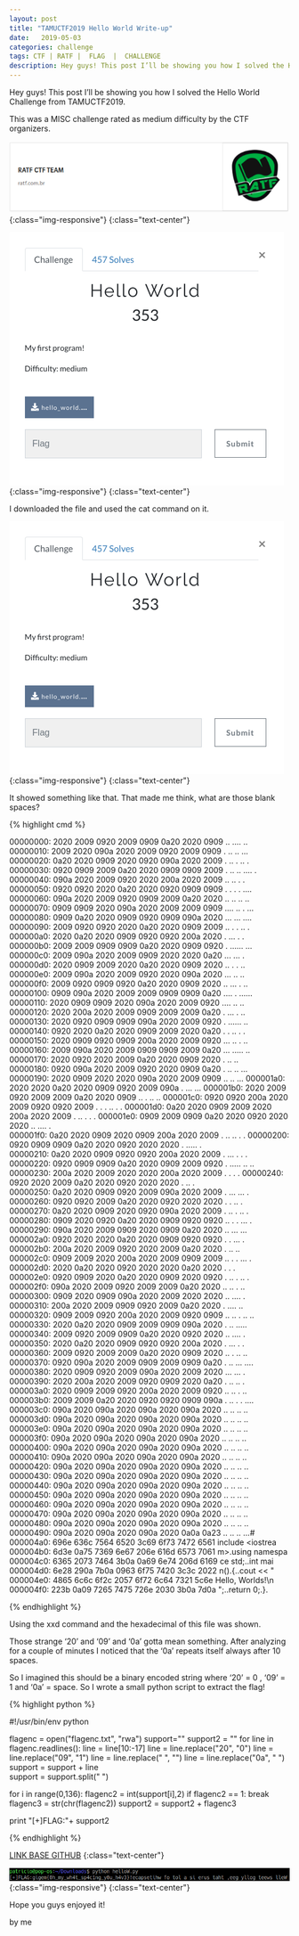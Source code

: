 ```yaml
---
layout: post
title: "TAMUCTF2019 Hello World Write-up"
date:   2019-05-03
categories: challenge
tags: CTF | RATF |  FLAG  |  CHALLENGE
description: Hey guys! This post I’ll be showing you how I solved the Hello World Challenge from TAMUCTF2019.
---
```


Hey guys! This post I’ll be showing you how I solved the Hello World Challenge from TAMUCTF2019.

This was a MISC challenge rated as medium difficulty by the CTF organizers.

![ratf](/img/jekyll/1/ratf.png){:class="img-responsive"}
{:class="text-center"}

![ratf](/img/jekyll/5/code.png){:class="img-responsive"}
{:class="text-center"}

I downloaded the file and used the cat command on it.

![ratf](/img/jekyll/5/code.png){:class="img-responsive"}
{:class="text-center"}

It showed something like that. That made me think, what are those blank spaces?

{% highlight cmd %}

00000000: 2020 2009 0920 2009 0909 0a20 2020 0909     ..  ....   ..                                                                                                                                                                    
00000010: 2009 2020 090a 2020 2009 0920 2009 0909   .  ..   ..  ...                                                                                                                                                                    
00000020: 0a20 2020 0909 2020 0920 090a 2020 2009  .   ..  . ..   .                                                                                                                                                                    
00000030: 0920 0909 2009 0a20 2020 0909 0909 2009  . .. ..   .... .                                                                                                                                                                       
00000040: 090a 2020 2009 0920 2020 200a 2020 2009  ..   ..    .   .                                                                                                                                                                        
00000050: 0920 0920 2020 0a20 2020 0920 0909 0909  . .   .   . .... 
00000060: 090a 2020 2009 0920 0909 2009 0a20 2020  ..   .. .. ..    
00000070: 0909 0909 2020 090a 2020 2009 2009 0909  ....  ..   . ... 
00000080: 0909 0a20 2020 0909 0920 0909 090a 2020  ...   ... ....   
00000090: 2009 0920 0920 2020 0a20 2020 0909 2009   .. .   .   .. . 
000000a0: 2020 0a20 2020 0909 0920 0920 200a 2020    .   ... .  .   
000000b0: 2009 2009 0909 0909 0a20 2020 0909 0920   . ......   ...  
000000c0: 2009 090a 2020 2009 0909 2020 2020 0a20   ...   ...    .  
000000d0: 2020 0909 2009 2020 0a20 2020 0909 2020    .. .  .   ..   
000000e0: 2009 090a 2020 2009 0920 2020 090a 2020   ...   ..   ..   
000000f0: 2009 0920 0909 0920 0a20 2020 0909 2020   .. ... .   ..   
00000100: 0909 090a 2020 2009 2009 0909 0909 0a20  ....   . ......  
00000110: 2020 0909 0909 2020 090a 2020 2009 0920    ....  ..   ..  
00000120: 2020 200a 2020 2009 0909 2009 2009 0a20     .   ... . ..  
00000130: 2020 0920 0909 0909 090a 2020 2009 0920    . ......   ..  
00000140: 0920 2020 0a20 2020 0909 2009 2020 0a20  .   .   .. .  .  
00000150: 2020 0909 0920 0909 200a 2020 2009 0920    ... .. .   ..  
00000160: 2009 090a 2020 2009 0909 0909 2009 0a20   ...   ..... ..  
00000170: 2020 0920 2020 2009 0a20 2020 0909 2020    .    ..   ..   
00000180: 0920 090a 2020 2009 0920 2020 0909 0a20  . ..   ..   ...  
00000190: 2020 0909 2020 2020 090a 2020 2009 0909    ..    ..   ... 
000001a0: 2020 2020 0a20 2020 0909 0920 2009 090a      .   ...  ... 
000001b0: 2020 2009 0920 2009 2009 0a20 2020 0909     ..  . ..   .. 
000001c0: 0920 0920 200a 2020 2009 0920 0920 2009  . .  .   .. .  . 
000001d0: 0a20 2020 0909 2009 2020 200a 2020 2009  .   .. .   .   . 
000001e0: 0909 2009 0909 0a20 2020 0920 2020 2020  .. ....   .      
000001f0: 0a20 2020 0909 2020 0909 200a 2020 2009  .   ..  .. .   . 
00000200: 0920 0909 0909 0a20 2020 0920 2020 2020  . .....   .      
00000210: 0a20 2020 0909 0920 0920 200a 2020 2009  .   ... .  .   . 
00000220: 0920 0909 0909 0a20 2020 0909 2009 0920  . .....   .. ..  
00000230: 200a 2020 2009 2020 2020 200a 2020 2009   .   .     .   . 
00000240: 0920 2020 2009 0a20 2020 0920 2020 2020  .    ..   .      
00000250: 0a20 2020 0909 0920 2009 090a 2020 2009  .   ...  ...   . 
00000260: 0920 0920 2009 0a20 2020 0920 2020 2020  . .  ..   .      
00000270: 0a20 2020 0909 2020 0920 090a 2020 2009  .   ..  . ..   . 
00000280: 0909 2020 0920 0a20 2020 0909 0920 0920  ..  . .   ... .  
00000290: 090a 2020 2009 0909 2020 0909 0a20 2020  ..   ...  ...    
000002a0: 0920 2020 2020 0a20 2020 0909 0920 0920  .     .   ... .  
000002b0: 200a 2020 2009 0920 2020 2009 0a20 2020   .   ..    ..    
000002c0: 0909 2009 2020 200a 2020 2009 0909 2009  .. .   .   ... . 
000002d0: 2020 0a20 2020 0920 2020 2020 0a20 2020    .   .     .    
000002e0: 0920 0909 2020 0a20 2020 0909 2020 0920  . ..  .   ..  .  
000002f0: 090a 2020 2009 0920 2009 2009 0a20 2020  ..   ..  . ..    
00000300: 0909 2020 0909 090a 2020 2009 2020 2020  ..  ....   .     
00000310: 200a 2020 2009 0909 0920 2009 0a20 2020   .   ....  ..    
00000320: 0909 2009 0920 200a 2020 2009 0920 0909  .. ..  .   .. .. 
00000330: 2020 0a20 2020 0909 2009 0909 090a 2020    .   .. .....   
00000340: 2009 0920 2009 0909 0a20 2020 0920 2020   ..  ....   .    
00000350: 2020 0a20 2020 0909 0920 0920 200a 2020    .   ... .  .   
00000360: 2009 0920 2009 2009 0a20 2020 0909 2020   ..  . ..   ..   
00000370: 0920 090a 2020 2009 0909 2009 0909 0a20  . ..   ... ....  
00000380: 2020 0909 0920 2009 090a 2020 2009 2020    ...  ...   .   
00000390: 2020 200a 2020 2009 0920 0909 2020 0a20     .   .. ..  .  
000003a0: 2020 0909 2009 0920 200a 2020 2009 0920    .. ..  .   ..  
000003b0: 2009 2009 0a20 2020 0920 0920 0909 090a   . ..   . . .... 
000003c0: 090a 2020 090a 2020 090a 2020 090a 2020  ..  ..  ..  ..   
000003d0: 090a 2020 090a 2020 090a 2020 090a 2020  ..  ..  ..  ..   
000003e0: 090a 2020 090a 2020 090a 2020 090a 2020  ..  ..  ..  ..   
000003f0: 090a 2020 090a 2020 090a 2020 090a 2020  ..  ..  ..  ..   
00000400: 090a 2020 090a 2020 090a 2020 090a 2020  ..  ..  ..  ..   
00000410: 090a 2020 090a 2020 090a 2020 090a 2020  ..  ..  ..  ..   
00000420: 090a 2020 090a 2020 090a 2020 090a 2020  ..  ..  ..  ..   
00000430: 090a 2020 090a 2020 090a 2020 090a 2020  ..  ..  ..  ..   
00000440: 090a 2020 090a 2020 090a 2020 090a 2020  ..  ..  ..  ..   
00000450: 090a 2020 090a 2020 090a 2020 090a 2020  ..  ..  ..  ..   
00000460: 090a 2020 090a 2020 090a 2020 090a 2020  ..  ..  ..  ..   
00000470: 090a 2020 090a 2020 090a 2020 090a 2020  ..  ..  ..  ..   
00000480: 090a 2020 090a 2020 090a 2020 090a 2020  ..  ..  ..  ..   
00000490: 090a 2020 090a 2020 090a 2020 0a0a 0a23  ..  ..  ..  ...# 
000004a0: 696e 636c 7564 6520 3c69 6f73 7472 6561  include <iostrea 
000004b0: 6d3e 0a75 7369 6e67 206e 616d 6573 7061  m>.using namespa 
000004c0: 6365 2073 7464 3b0a 0a69 6e74 206d 6169  ce std;..int mai 
000004d0: 6e28 290a 7b0a 0963 6f75 7420 3c3c 2022  n().{..cout << " 
000004e0: 4865 6c6c 6f2c 2057 6f72 6c64 7321 5c6e  Hello, Worlds!\n 
000004f0: 223b 0a09 7265 7475 726e 2030 3b0a 7d0a  ";..return 0;.}.

{% endhighlight %}

Using the xxd command and the hexadecimal of this file was shown.

Those strange ‘20’ and ‘09’ and ‘0a’ gotta mean something. After analyzing for a couple of minutes I noticed that the ‘0a’ repeats itself always after 10 spaces.

So I imagined this should be a binary encoded string where ‘20’ = 0 , ‘09’ = 1 and ‘0a’ = space. So I wrote a small python script to extract the flag!

{% highlight python %}

#!/usr/bin/env python

flagenc = open("flagenc.txt", "rwa")
support=""
support2 = ""
for line in flagenc.readlines():
	line = line[10:-17]
	line = line.replace("20", "0")
	line = line.replace("09", "1")
	line = line.replace(" ", "")
	line = line.replace("0a", " ")
	support = support + line	
support = support.split(" ")

for i in range(0,136):
	flagenc2 = int(support[i],2)
	if flagenc2 == 1:
		break
	flagenc3 = str(chr(flagenc2))
	support2 = support2 + flagenc3

print "[+]FLAG:"+ support2

{% endhighlight %}

[LINK BASE GITHUB][link1]
{:class="text-center"}

[link1]:https://gist.githubusercontent.com/D4nPs/e206fcf9109159b823041e25452263d6/raw/7a564de46c45724270c41f1e7a4f12c4c0553a24/hello.py

![ratf](/img/jekyll/5/code2.png){:class="img-responsive"}
{:class="text-center"}

Hope you guys enjoyed it!

by me